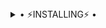 
<details>
  <summary> • ⚡INSTALLING⚡ • </summary>
  <a href="https://heroku.com/deploy?template=https://github.com/kaal0408/VIDEO-PLAYER"><img src="https://www.herokucdn.com/deploy/button.svg"></a>
  
</details>

